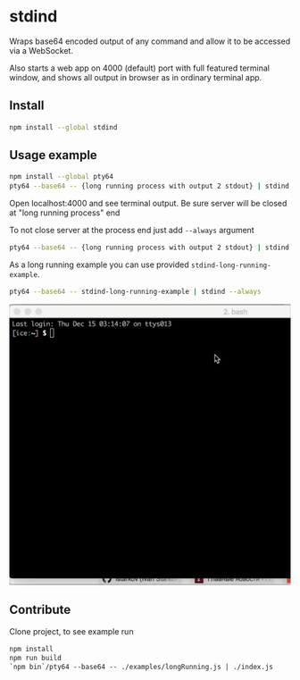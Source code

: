 # stdind

Wraps base64 encoded output of any command and allow it to be accessed via a WebSocket.

Also starts a web app on 4000 (default) port with full featured terminal window,
and shows all output in browser as in ordinary terminal app.

## Install

```bash
npm install --global stdind
```

## Usage example


```bash
npm install --global pty64
pty64 --base64 -- {long running process with output 2 stdout} | stdind
```

Open localhost:4000 and see terminal output.
Be sure server will be closed at "long running process" end

To not close server at the process end just add `--always` argument

```bash
pty64 --base64 -- {long running process with output 2 stdout} | stdind --always
```

As a long running example you can use provided `stdind-long-running-example`.

```bash
pty64 --base64 -- stdind-long-running-example | stdind --always
```

![example](example.gif)



## Contribute

Clone project, to see example run

```
npm install
npm run build
`npm bin`/pty64 --base64 -- ./examples/longRunning.js | ./index.js
```
